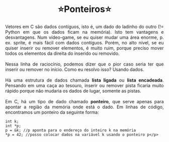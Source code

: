 <h1 align="center">⭐Ponteiros⭐</h1>

<p align="justify">Vetores em C são dados contíguos, isto é, um dado do ladinho do outro (!= Python em que os dados ficam na memória). Isto tem vantagens e desvantagens. Num vídeo-game, se eu quiser mudar uma área enorme, p. ex. sprite, é mais fácil com dados contíguos. Porém, no alto nível, se eu quiser inserir ou remover elementos, é muito ruim, porque preciso mover todos os elementos da direita do inserido ou removido.<br>
<br>
Nessa linha de raciocínio, podemos dizer que o pior caso seria ter que inserir ou remover no início. Como eu resolvo isso? Usando dados.<br>
<br>
Há uma estrutura de dados chamada <b>lista ligada</b> ou <b>lista encadeada</b>. Pensando em uma caça ao tesouro, inserir ou remover pista ficaria muito rápido porque não mudaria os dados de lugar, somente as pistas.<br>
<br>
Em C, há um tipo de dado chamado <b>ponteiro</b>, que serve apenas para apontar a região da memória onde está o dado. Em linhas de código, encontramos um ponteiro da seguinte forma:<br></p>

```
int k;
int *p;
p = &k; //p aponta para o endereço do inteiro k na memória
*p = 42; //posso colocar dados na variável k usando o ponteiro p</p>
```

<p align="justify"></p>
